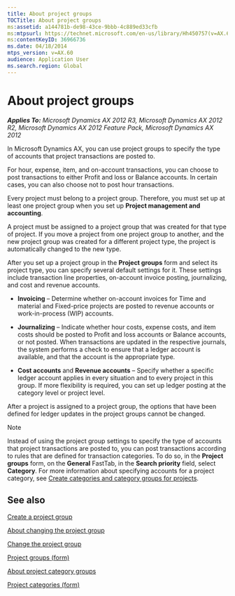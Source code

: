 ```yaml
---
title: About project groups
TOCTitle: About project groups
ms:assetid: a144781b-de98-43ce-9bbb-4c889ed33cfb
ms:mtpsurl: https://technet.microsoft.com/en-us/library/Hh450757(v=AX.60)
ms:contentKeyID: 36966736
ms.date: 04/18/2014
mtps_version: v=AX.60
audience: Application User
ms.search.region: Global
---
```


# About project groups 


_**Applies To:** Microsoft Dynamics AX 2012 R3, Microsoft Dynamics AX 2012 R2, Microsoft Dynamics AX 2012 Feature Pack, Microsoft Dynamics AX 2012_

In Microsoft Dynamics AX, you can use project groups to specify the type of accounts that project transactions are posted to.

For hour, expense, item, and on-account transactions, you can choose to post transactions to either Profit and loss or Balance accounts. In certain cases, you can also choose not to post hour transactions.

Every project must belong to a project group. Therefore, you must set up at least one project group when you set up **Project management and accounting**.

A project must be assigned to a project group that was created for that type of project. If you move a project from one project group to another, and the new project group was created for a different project type, the project is automatically changed to the new type.

After you set up a project group in the **Project groups** form and select its project type, you can specify several default settings for it. These settings include transaction line properties, on-account invoice posting, journalizing, and cost and revenue accounts.

  - **Invoicing** – Determine whether on-account invoices for Time and material and Fixed-price projects are posted to revenue accounts or work-in-process (WIP) accounts.

  - **Journalizing** – Indicate whether hour costs, expense costs, and item costs should be posted to Profit and loss accounts or Balance accounts, or not posted. When transactions are updated in the respective journals, the system performs a check to ensure that a ledger account is available, and that the account is the appropriate type.

  - **Cost accounts** and **Revenue accounts** – Specify whether a specific ledger account applies in every situation and to every project in this group. If more flexibility is required, you can set up ledger posting at the category level or project level.

After a project is assigned to a project group, the options that have been defined for ledger updates in the project groups cannot be changed.


> [!NOTE]
> <P>Instead of using the project group settings to specify the type of accounts that project transactions are posted to, you can post transactions according to rules that are defined for transaction categories. To do so, in the <STRONG>Project groups</STRONG> form, on the <STRONG>General</STRONG> FastTab, in the <STRONG>Search priority</STRONG> field, select <STRONG>Category</STRONG>. For more information about specifying accounts for a project category, see <A href="create-categories-and-category-groups-for-projects.md">Create categories and category groups for projects</A>.</P>



## See also

[Create a project group](create-a-project-group.md)

[About changing the project group](about-changing-the-project-group.md)

[Change the project group](change-the-project-group.md)

[Project groups (form)](https://technet.microsoft.com/en-us/library/aa590435\(v=ax.60\))

[About project category groups](about-project-category-groups.md)

[Project categories (form)](https://technet.microsoft.com/en-us/library/aa582118\(v=ax.60\))

  


